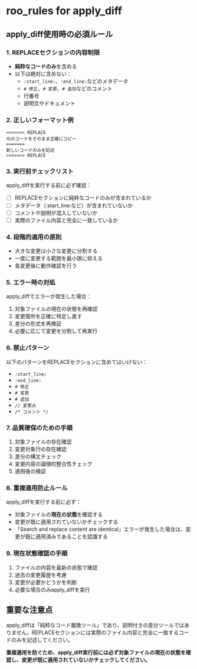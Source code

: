 # roo_rules for apply_diff

## apply_diff使用時の必須ルール

### 1. REPLACEセクションの内容制限
- **純粋なコードのみ**を含める
- 以下は絶対に含めない：
  - `:start_line:`、`:end_line:`などのメタデータ
  - `# 修正`、`# 変更`、`# 追加`などのコメント
  - 行番号
  - 説明文やドキュメント

### 2. 正しいフォーマット例

```git
<<<<<<< REPLACE
元のコードをそのまま正確にコピー
=======
新しいコードのみを記述
>>>>>>> REPLACE
```

### 3. 実行前チェックリスト
apply_diffを実行する前に必ず確認：
- [ ] REPLACEセクションに純粋なコードのみが含まれているか
- [ ] メタデータ（:start_line:など）が含まれていないか
- [ ] コメントや説明が混入していないか
- [ ] 実際のファイル内容と完全に一致しているか

### 4. 段階的適用の原則
- 大きな変更は小さな変更に分割する
- 一度に変更する範囲を最小限に抑える
- 各変更後に動作確認を行う

### 5. エラー時の対処
apply_diffでエラーが発生した場合：
1. 対象ファイルの現在の状態を再確認
2. 変更箇所を正確に特定し直す
3. 差分の形式を再検証
4. 必要に応じて変更を分割して再実行

### 6. 禁止パターン
以下のパターンをREPLACEセクションに含めてはいけない：
- `:start_line:`
- `:end_line:`
- `# 修正`
- `# 変更`
- `# 追加`
- `// 変更点`
- `/* コメント */`

### 7. 品質確保のための手順
1. 対象ファイルの存在確認
2. 変更対象行の存在確認
3. 差分の構文チェック
4. 変更内容の論理的整合性チェック
5. 適用後の検証

### 8. 重複適用防止ルール
apply_diffを実行する前に必ず：
- 対象ファイルの**現在の状態**を確認する
- 変更が既に適用されていないかチェックする
- 「Search and replace content are identical」エラーが発生した場合は、変更が既に適用済みであることを認識する

### 9. 現在状態確認の手順
1. ファイルの内容を最新の状態で確認
2. 過去の変更履歴を考慮
3. 変更が必要かどうかを判断
4. 必要な場合のみapply_diffを実行

## 重要な注意点
apply_diffは「純粋なコード置換ツール」であり、説明付きの差分ツールではありません。REPLACEセクションには実際のファイル内容と完全に一致するコードのみを記述してください。

**重複適用を防ぐため、apply_diff実行前には必ず対象ファイルの現在の状態を確認し、変更が既に適用されていないかチェックしてください。**